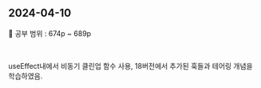 ## 2024-04-10

📖 공부 범위 : 674p ~ 689p

<br/>

useEffect내에서 비동기 클린업 함수 사용, 18버전에서 추가된 훅들과 테어링 개념을 학습하였음.
